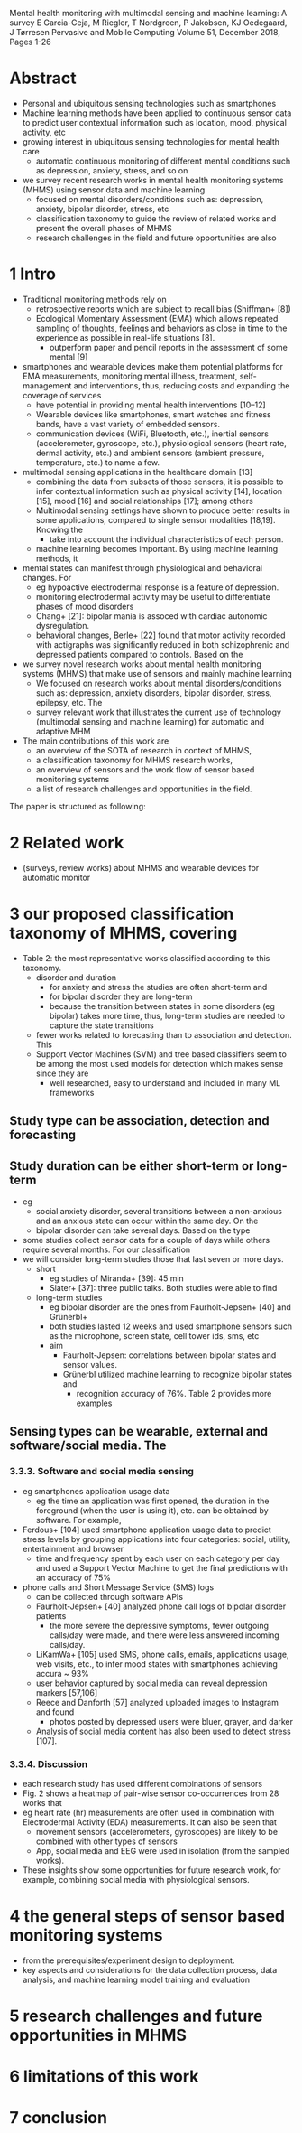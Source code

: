 Mental health monitoring with multimodal sensing and machine learning: A survey
E Garcia-Ceja, M Riegler, T Nordgreen, P Jakobsen, KJ  Oedegaard, J Tørresen
Pervasive and Mobile Computing Volume 51, December 2018, Pages 1-26

# Abstract

* Personal and ubiquitous sensing technologies such as smartphones
* Machine learning methods have been applied to continuous sensor data to
  predict user contextual information such as
  location, mood, physical activity, etc
* growing interest in ubiquitous sensing technologies for mental health care
  * automatic continuous monitoring of different mental conditions such as
    depression, anxiety, stress, and so on
* we survey recent research works in mental health monitoring systems (MHMS)
  using sensor data and machine learning
  * focused on mental disorders/conditions such as:
    depression, anxiety, bipolar disorder, stress, etc
  * classification taxonomy to guide the review of related works and present
    the overall phases of MHMS
  * research challenges in the field and future opportunities are also

# 1 Intro

* Traditional monitoring methods rely on
  * retrospective reports which are subject to recall bias (Shiffman+ [8])
  * Ecological Momentary Assessment (EMA) which allows
    repeated sampling of thoughts, feelings and behaviors
    as close in time to the experience as possible in real-life situations [8].
    * outperform paper and pencil reports in the assessment of some mental [9]
* smartphones and wearable devices make them potential platforms for EMA
  measurements, monitoring mental illness, treatment, self-management and
  interventions, thus, reducing costs and expanding the coverage of services
  * have potential in providing mental health interventions [10–12]
  * Wearable devices like smartphones, smart watches and fitness bands, have
    a vast variety of embedded sensors.
  * communication devices (WiFi, Bluetooth, etc.), inertial sensors
    (accelerometer, gyroscope, etc.), physiological sensors (heart rate,
    dermal activity, etc.) and ambient sensors (ambient pressure, temperature,
    etc.) to name a few.
* multimodal sensing applications in the healthcare domain [13]
  * combining the data from subsets of those sensors, it is possible to infer
    contextual information such as physical activity [14], location [15], mood
    [16] and social relationships [17]; among others
  * Multimodal sensing settings have shown to produce better results in some
    applications, compared to single sensor modalities [18,19]. Knowing the
    * take into account the individual characteristics of each person.
  * machine learning becomes important. By using machine learning methods, it
* mental states can manifest through physiological and behavioral changes. For
  * eg hypoactive electrodermal response is a feature of depression.
  * monitoring electrodermal activity may be useful to differentiate phases of
    mood disorders
  * Chang+ [21]: bipolar mania is assoced with cardiac autonomic dysregulation.
  * behavioral changes, Berle+ [22] found that
    motor activity recorded with actigraphs was significantly reduced in both
    schizophrenic and depressed patients compared to controls.  Based on the
* we survey novel research works about mental health monitoring systems (MHMS)
  that make use of sensors and mainly machine learning
  * We focused on research works about mental disorders/conditions such as:
    depression, anxiety disorders, bipolar disorder, stress, epilepsy, etc. The
  * survey relevant work that illustrates the current use of technology
    (multimodal sensing and machine learning) for automatic and adaptive MHM
* The main contributions of this work are 
  * an overview of the SOTA of research in context of MHMS, 
  * a classification taxonomy for MHMS research works, 
  * an overview of sensors and the work flow of sensor based monitoring systems
  * a list of research challenges and opportunities in the field.

The paper is structured as following: 

# 2 Related work

* (surveys, review works) about MHMS and wearable devices for automatic monitor

# 3 our proposed classification taxonomy of MHMS, covering

* Table 2: the most representative works classified according to this taxonomy.
  * disorder and duration
    * for anxiety and stress the studies are often short-term and
    * for bipolar disorder they are long-term
    * because the transition between states in some disorders (eg bipolar) takes
      more time, thus, long-term studies are needed to capture the state
      transitions
  * fewer works related to forecasting than to association and detection. This
  * Support Vector Machines (SVM) and tree based classifiers seem to be among
    the most used models for detection which makes sense since they are
    * well researched, easy to understand and included in many ML frameworks

## Study type can be association, detection and forecasting

## Study duration can be either short-term or long-term

* eg
  * social anxiety disorder, several transitions between a non-anxious and an
    anxious state can occur within the same day. On the
  * bipolar disorder can take several days. Based on the type
* some studies collect sensor data for a couple of days while
  others require several months. For our classification
* we will consider long-term studies those that last seven or more days.
  * short
    * eg studies of Miranda+ [39]: 45 min  
    * Slater+ [37]: three public talks. Both studies were able to find
  * long-term studies 
    * eg bipolar disorder are the ones from Faurholt-Jepsen+ [40] and Grünerbl+
    * both studies lasted 12 weeks and used smartphone sensors such as the
      microphone, screen state, cell tower ids, sms, etc 
    * aim 
      * Faurholt-Jepsen: correlations between bipolar states and sensor values.
      * Grünerbl utilized machine learning to recognize bipolar states and
        * recognition accuracy of 76%. Table 2 provides more examples

## Sensing types can be wearable, external and software/social media. The 

### 3.3.3. Software and social media sensing

* eg smartphones application usage data 
  * eg the time an application was first opened, the duration in the foreground
    (when the user is using it), etc. can be obtained by software. For example,
* Ferdous+ [104] used smartphone application usage data to
  predict stress levels by grouping applications into four categories:
  social, utility, entertainment and browser
  * time and frequency spent by each user on each category per day and used a
    Support Vector Machine to get the final predictions with an accuracy of 75%
* phone calls and Short Message Service (SMS) logs
  * can be collected through software APIs
  * Faurholt-Jepsen+ [40] analyzed phone call logs of bipolar disorder patients
    * the more severe the depressive symptoms, fewer outgoing calls/day were
      made, and there were less answered incoming calls/day.
  * LiKamWa+ [105] used SMS, phone calls, emails, applications usage, web
    visits, etc., to infer mood states with smartphones achieving accura ~ 93%
  * user behavior captured by social media can reveal depression markers
    [57,106]
  * Reece and Danforth [57] analyzed uploaded images to Instagram and found
    * photos posted by depressed users were bluer, grayer, and darker
  * Analysis of social media content has also been used to detect stress [107].

### 3.3.4. Discussion

* each research study has used different combinations of sensors
* Fig. 2 shows a heatmap of pair-wise sensor co-occurrences from 28 works that
* eg heart rate (hr) measurements are often used in combination with
  Electrodermal Activity (EDA) measurements. It can also be seen that
  * movement sensors (accelerometers, gyroscopes) are likely to be combined
    with other types of sensors
  * App, social media and EEG were used in isolation (from the sampled works).
* These insights show some opportunities for future research work, for example,
  combining social media with physiological sensors.

# 4 the general steps of sensor based monitoring systems

* from the prerequisites/experiment design  to deployment. 
* key aspects and considerations for the data collection process, data
  analysis, and machine learning model training and evaluation

# 5 research challenges and future opportunities in MHMS

# 6 limitations of this work

# 7 conclusion
